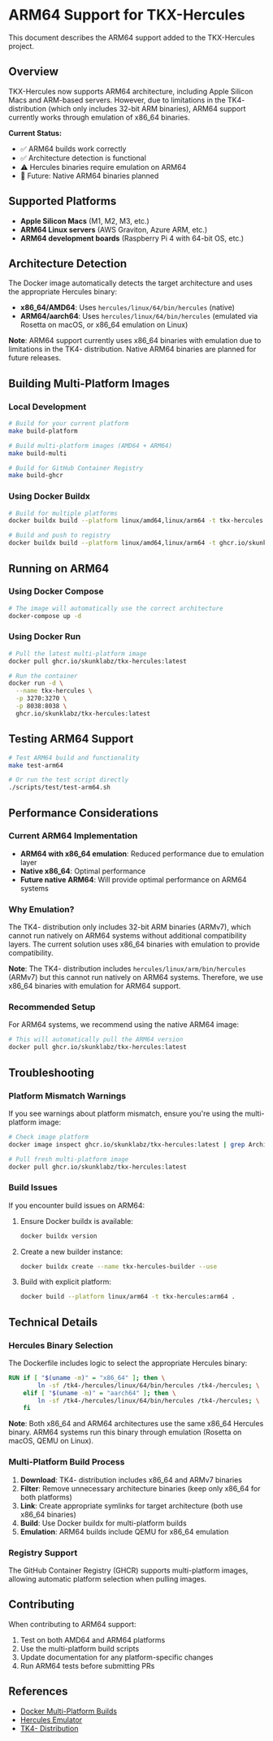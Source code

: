 # ARM64 Support for TKX-Hercules

This document describes the ARM64 support added to the TKX-Hercules project.

## Overview

TKX-Hercules now supports ARM64 architecture, including Apple Silicon Macs and ARM-based servers. However, due to limitations in the TK4- distribution (which only includes 32-bit ARM binaries), ARM64 support currently works through emulation of x86_64 binaries.

**Current Status:**
- ✅ ARM64 builds work correctly
- ✅ Architecture detection is functional
- ⚠️ Hercules binaries require emulation on ARM64
- 🔄 Future: Native ARM64 binaries planned

## Supported Platforms

- **Apple Silicon Macs** (M1, M2, M3, etc.)
- **ARM64 Linux servers** (AWS Graviton, Azure ARM, etc.)
- **ARM64 development boards** (Raspberry Pi 4 with 64-bit OS, etc.)

## Architecture Detection

The Docker image automatically detects the target architecture and uses the appropriate Hercules binary:

- **x86_64/AMD64**: Uses `hercules/linux/64/bin/hercules` (native)
- **ARM64/aarch64**: Uses `hercules/linux/64/bin/hercules` (emulated via Rosetta on macOS, or x86_64 emulation on Linux)

**Note**: ARM64 support currently uses x86_64 binaries with emulation due to limitations in the TK4- distribution. Native ARM64 binaries are planned for future releases.

## Building Multi-Platform Images

### Local Development

```bash
# Build for your current platform
make build-platform

# Build multi-platform images (AMD64 + ARM64)
make build-multi

# Build for GitHub Container Registry
make build-ghcr
```

### Using Docker Buildx

```bash
# Build for multiple platforms
docker buildx build --platform linux/amd64,linux/arm64 -t tkx-hercules:latest .

# Build and push to registry
docker buildx build --platform linux/amd64,linux/arm64 -t ghcr.io/skunklabz/tkx-hercules:latest --push .
```

## Running on ARM64

### Using Docker Compose

```bash
# The image will automatically use the correct architecture
docker-compose up -d
```

### Using Docker Run

```bash
# Pull the latest multi-platform image
docker pull ghcr.io/skunklabz/tkx-hercules:latest

# Run the container
docker run -d \
  --name tkx-hercules \
  -p 3270:3270 \
  -p 8038:8038 \
  ghcr.io/skunklabz/tkx-hercules:latest
```

## Testing ARM64 Support

```bash
# Test ARM64 build and functionality
make test-arm64

# Or run the test script directly
./scripts/test/test-arm64.sh
```

## Performance Considerations

### Current ARM64 Implementation

- **ARM64 with x86_64 emulation**: Reduced performance due to emulation layer
- **Native x86_64**: Optimal performance
- **Future native ARM64**: Will provide optimal performance on ARM64 systems

### Why Emulation?

The TK4- distribution only includes 32-bit ARM binaries (ARMv7), which cannot run natively on ARM64 systems without additional compatibility layers. The current solution uses x86_64 binaries with emulation to provide compatibility.

**Note**: The TK4- distribution includes `hercules/linux/arm/bin/hercules` (ARMv7) but this cannot run natively on ARM64 systems. Therefore, we use x86_64 binaries with emulation for ARM64 support.

### Recommended Setup

For ARM64 systems, we recommend using the native ARM64 image:

```bash
# This will automatically pull the ARM64 version
docker pull ghcr.io/skunklabz/tkx-hercules:latest
```

## Troubleshooting

### Platform Mismatch Warnings

If you see warnings about platform mismatch, ensure you're using the multi-platform image:

```bash
# Check image platform
docker image inspect ghcr.io/skunklabz/tkx-hercules:latest | grep Architecture

# Pull fresh multi-platform image
docker pull ghcr.io/skunklabz/tkx-hercules:latest
```

### Build Issues

If you encounter build issues on ARM64:

1. Ensure Docker buildx is available:
   ```bash
   docker buildx version
   ```

2. Create a new builder instance:
   ```bash
   docker buildx create --name tkx-hercules-builder --use
   ```

3. Build with explicit platform:
   ```bash
   docker build --platform linux/arm64 -t tkx-hercules:arm64 .
   ```

## Technical Details

### Hercules Binary Selection

The Dockerfile includes logic to select the appropriate Hercules binary:

```dockerfile
RUN if [ "$(uname -m)" = "x86_64" ]; then \
        ln -sf /tk4-/hercules/linux/64/bin/hercules /tk4-/hercules; \
    elif [ "$(uname -m)" = "aarch64" ]; then \
        ln -sf /tk4-/hercules/linux/64/bin/hercules /tk4-/hercules; \
    fi
```

**Note**: Both x86_64 and ARM64 architectures use the same x86_64 Hercules binary. ARM64 systems run this binary through emulation (Rosetta on macOS, QEMU on Linux).

### Multi-Platform Build Process

1. **Download**: TK4- distribution includes x86_64 and ARMv7 binaries
2. **Filter**: Remove unnecessary architecture binaries (keep only x86_64 for both platforms)
3. **Link**: Create appropriate symlinks for target architecture (both use x86_64 binaries)
4. **Build**: Use Docker buildx for multi-platform builds
5. **Emulation**: ARM64 builds include QEMU for x86_64 emulation

### Registry Support

The GitHub Container Registry (GHCR) supports multi-platform images, allowing automatic platform selection when pulling images.

## Contributing

When contributing to ARM64 support:

1. Test on both AMD64 and ARM64 platforms
2. Use the multi-platform build scripts
3. Update documentation for any platform-specific changes
4. Run ARM64 tests before submitting PRs

## References

- [Docker Multi-Platform Builds](https://docs.docker.com/build/building/multi-platform/)
- [Hercules Emulator](http://www.hercules-390.org/)
- [TK4- Distribution](https://wotho.pebble-beach.ch/tk4-/) 